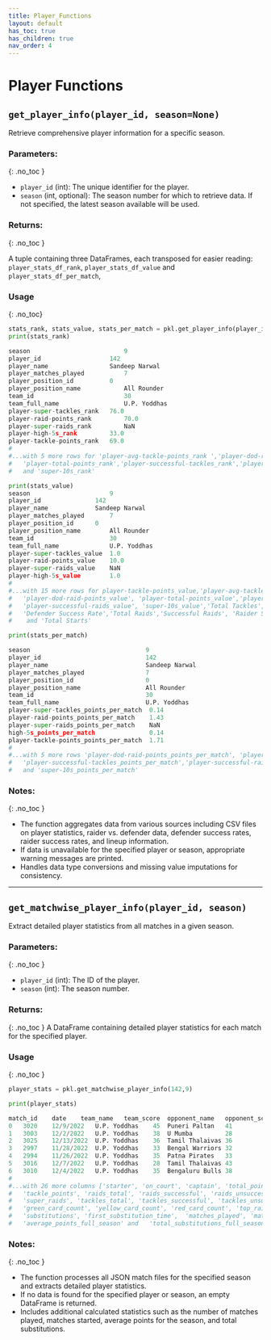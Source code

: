 ```yaml
---
title: Player_Functions
layout: default
has_toc: true
has_children: true
nav_order: 4
---
```


# Player Functions

## `get_player_info(player_id, season=None)`

Retrieve comprehensive player information for a specific season.

### Parameters:
{: .no_toc }

- `player_id` (int): The unique identifier for the player.
- `season` (int, optional): The season number for which to retrieve data. If not specified, the latest season available will be used.

### Returns:
{: .no_toc }

A tuple containing three DataFrames, each transposed for easier reading: `player_stats_df_rank`, `player_stats_df_value` and `player_stats_df_per_match`,

### Usage
{: .no_toc}

```python
stats_rank, stats_value, stats_per_match = pkl.get_player_info(player_id=142,season=9)
print(stats_rank)

season	                        9
player_id	                142
player_name	                Sandeep Narwal
player_matches_played	        7
player_position_id	        0
player_position_name	        All Rounder
team_id	                        30
team_full_name	                U.P. Yoddhas
player-super-tackles_rank	76.0
player-raid-points_rank	        70.0
player-super-raids_rank	        NaN
player-high-5s_rank	        33.0
player-tackle-points_rank	69.0
#
#...with 5 more rows for 'player-avg-tackle-points_rank	','player-dod-raid-points_rank',
#   'player-total-points_rank','player-successful-tackles_rank','player-successful-raids_rank' 
#   and 'super-10s_rank'

print(stats_value)
season	                    9
player_id	            142
player_name	            Sandeep Narwal
player_matches_played	    7
player_position_id	    0
player_position_name	    All Rounder
team_id	                    30
team_full_name	            U.P. Yoddhas
player-super-tackles_value  1.0
player-raid-points_value    10.0
player-super-raids_value    NaN
player-high-5s_value        1.0
#
#...with 15 more rows for player-tackle-points_value,'player-avg-tackle-points_value'
#   'player-dod-raid-points_value', 'player-total-points_value','player-successful-tackles_value'
#   'player-successful-raids_value', 'super-10s_value','Total Tackles','Successful Tackles'
#   'Defender Success Rate','Total Raids','Successful Raids', 'Raider Success Rate', 'Total Played'
#    and 'Total Starts'

print(stats_per_match)

season                                9
player_id                             142
player_name                           Sandeep Narwal
player_matches_played                 7
player_position_id                    0
player_position_name                  All Rounder
team_id                               30
team_full_name                        U.P. Yoddhas
player-super-tackles_points_per_match  0.14
player-raid-points_points_per_match    1.43
player-super-raids_points_per_match    NaN
high-5s_points_per_match               0.14
player-tackle-points_points_per_match  1.71
#
#...with 5 more rows 'player-dod-raid-points_points_per_match', 'player-total-points_points_per_match'  
#   'player-successful-tackles_points_per_match','player-successful-raids_points_per_match'  
#   and 'super-10s_points_per_match'


```

### Notes:
{: .no_toc }
- The function aggregates data from various sources including CSV files on player statistics, raider vs. defender data, defender success rates, raider success rates, and lineup information.
- If data is unavailable for the specified player or season, appropriate warning messages are printed.
- Handles data type conversions and missing value imputations for consistency.


---

## `get_matchwise_player_info(player_id, season)`

Extract detailed player statistics from all matches in a given season.

### Parameters:
{: .no_toc }
- `player_id` (int): The ID of the player.
- `season` (int): The season number.

### Returns:
{: .no_toc }
A DataFrame containing detailed player statistics for each match for the specified player.
  
### Usage
{: .no_toc }

```python
player_stats = pkl.get_matchwise_player_info(142,9)

print(player_stats)

match_id	date	team_name	team_score	opponent_name	opponent_score	played
0	3020	12/9/2022	U.P. Yoddhas	45	Puneri Paltan	41	        True
1	3003	12/2/2022	U.P. Yoddhas	38	U Mumba	        28	        True
2	3025	12/13/2022	U.P. Yoddhas	36	Tamil Thalaivas	36	        True
3	2997	11/28/2022	U.P. Yoddhas	33	Bengal Warriors	32	        True
4	2994	11/26/2022	U.P. Yoddhas	35	Patna Pirates	33	        True
5	3016	12/7/2022	U.P. Yoddhas	28	Tamil Thalaivas	43	        True
6	3010	12/4/2022	U.P. Yoddhas	35	Bengaluru Bulls	38	        True
#
#...with 26 more columns ['starter', 'on_court', 'captain', 'total_points', 'raid_points',
#   'tackle_points', 'raids_total', 'raids_successful', 'raids_unsuccessful', 'raids_empty',
#   'super_raids', 'tackles_total', 'tackles_successful', 'tackles_unsuccessful', 'super_tackles',
#   'green_card_count', 'yellow_card_count', 'red_card_count', 'top_raider', 'top_defender',
#   'substitutions', 'first_substitution_time',  'matches_played', 'matches_started',  
#   'average_points_full_season' and   'total_substitutions_full_season'    
```
### Notes:
{: .no_toc }
- The function processes all JSON match files for the specified season and extracts detailed player statistics.
- If no data is found for the specified player or season, an empty DataFrame is returned.
- Includes additional calculated statistics such as the number of matches played, matches started, average points for the season, and total substitutions.

